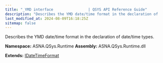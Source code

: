 ```yaml
---
title: "_YMD interface                | QSYS API Reference Guide"
description: "Describes the YMD date/time format in the declaration of date/time types. "
last_modified_at: 2024-08-09T16:18:25Z
sitemap: false
---
```


Describes the YMD date/time format in the declaration of date/time types.

**Namespace:** ASNA.QSys.Runtime
**Assembly:** ASNA.QSys.Runtime.dll

**Extends:** [IDateTimeFormat](/reference/runtime/qsys-runtime/i-date-time-format.html)
<br>
<br>
